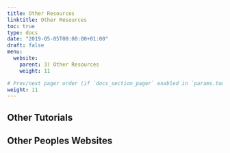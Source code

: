 ```yaml
---
title: Other Resources
linktitle: Other Resources
toc: true
type: docs
date: "2019-05-05T00:00:00+01:00"
draft: false
menu:
  website:
    parent: 3) Other Resources
    weight: 11

# Prev/next pager order (if `docs_section_pager` enabled in `params.toml`)
weight: 11
---
```


## Other Tutorials

## Other Peoples Websites


